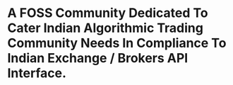# A FOSS Community Dedicated To Cater Indian Algorithmic Trading Community Needs In Compliance To Indian Exchange / Brokers API Interface.
